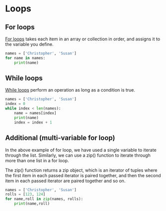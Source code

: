 # Loops

## For loops

[For loops](https://docs.python.org/3/reference/compound_stmts.html#the-for-statement) takes each item in an array or collection in order, and assigns it to the variable you define.

``` python
names = ['Christopher', 'Susan']
for name in names:
    print(name)
```

## While loops

[While loops](https://docs.python.org/3/reference/compound_stmts.html#the-while-statement) perform an operation as long as a condition is true.

``` python
names = ['Christopher', 'Susan']
index = 0
while index < len(names):
    name = names[index]
    print(name)
    index = index + 1
```

## Additional (multi-variable for loop)

In the above example of for loop, we have used a single variable to iterate through the list. Similarly, we can use a zip() function to iterate through more than one list in a for loop.

The zip() function returns a zip object, which is an iterator of tuples where the first item in each passed iterator is paired together, and then the second item in each passed iterator are paired together and so on.

```python
names = ['Christopher', 'Susan']
rolls = [123, 124]
for name,roll in zip(names, rolls):
    print(name,roll) 
```
